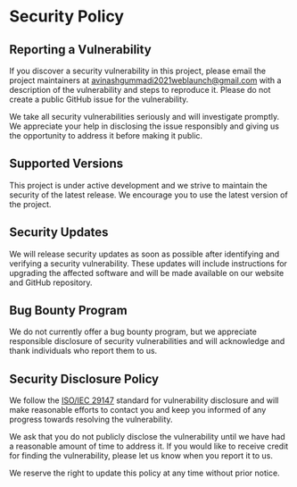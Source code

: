 # Security Policy

## Reporting a Vulnerability

If you discover a security vulnerability in this project, please email the project maintainers at avinashgummadi2021weblaunch@gmail.com with a description of the vulnerability and steps to reproduce it. Please do not create a public GitHub issue for the vulnerability.

We take all security vulnerabilities seriously and will investigate promptly. We appreciate your help in disclosing the issue responsibly and giving us the opportunity to address it before making it public.

## Supported Versions

This project is under active development and we strive to maintain the security of the latest release. We encourage you to use the latest version of the project.

## Security Updates

We will release security updates as soon as possible after identifying and verifying a security vulnerability. These updates will include instructions for upgrading the affected software and will be made available on our website and GitHub repository.

## Bug Bounty Program

We do not currently offer a bug bounty program, but we appreciate responsible disclosure of security vulnerabilities and will acknowledge and thank individuals who report them to us.

## Security Disclosure Policy

We follow the [ISO/IEC 29147](https://www.iso.org/standard/45170.html) standard for vulnerability disclosure and will make reasonable efforts to contact you and keep you informed of any progress towards resolving the vulnerability.

We ask that you do not publicly disclose the vulnerability until we have had a reasonable amount of time to address it. If you would like to receive credit for finding the vulnerability, please let us know when you report it to us.

We reserve the right to update this policy at any time without prior notice.